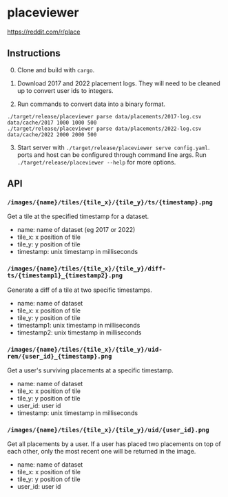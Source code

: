 placeviewer
===========

https://reddit.com/r/place

## Instructions

0. Clone and build with `cargo`.

1. Download 2017 and 2022 placement logs. They will need to be cleaned up to convert user ids to integers.

2. Run commands to convert data into a binary format. 
```
./target/release/placeviewer parse data/placements/2017-log.csv data/cache/2017 1000 1000 500
./target/release/placeviewer parse data/placements/2022-log.csv data/cache/2022 2000 2000 500
```

3. Start server with `./target/release/placeviewer serve config.yaml`. ports and host can be configured through command line args. Run `./target/release/placeviewer --help` for more options.  

## API

### `/images/{name}/tiles/{tile_x}/{tile_y}/ts/{timestamp}.png`
Get a tile at the specified timestamp for a dataset.
- name: name of dataset (eg 2017 or 2022)
- tile_x: x position of tile
- tile_y: y position of tile
- timestamp: unix timestamp in milliseconds

### `/images/{name}/tiles/{tile_x}/{tile_y}/diff-ts/{timestamp1}_{timestamp2}.png`
Generate a diff of a tile at two specific timestamps.
- name: name of dataset
- tile_x: x position of tile
- tile_y: y position of tile
- timestamp1: unix timestamp in milliseconds
- timestamp2: unix timestamp in milliseconds

### `/images/{name}/tiles/{tile_x}/{tile_y}/uid-rem/{user_id}_{timestamp}.png`
Get a user's surviving placements at a specific timestamp.
- name: name of dataset
- tile_x: x position of tile
- tile_y: y position of tile
- user_id: user id
- timestamp: unix timestamp in milliseconds


### `/images/{name}/tiles/{tile_x}/{tile_y}/uid/{user_id}.png`
Get all placements by a user. If a user has placed two placements on top of each other, only the most recent one will be returned in the image.
- name: name of dataset
- tile_x: x position of tile
- tile_y: y position of tile
- user_id: user id